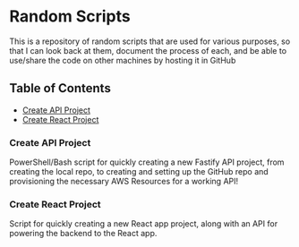 # Random Scripts

This is a repository of random scripts that are used for various purposes, so that I can look back at them, document the process of each, and be able to use/share the code on other machines by hosting it in GitHub

## Table of Contents

- [Create API Project](#create-api-project)
- [Create React Project](#create-react-project)

### Create API Project

PowerShell/Bash script for quickly creating a new Fastify API project, from creating the local repo, to creating and setting up the GitHub repo and provisioning the necessary AWS Resources for a working API!

### Create React Project

Script for quickly creating a new React app project, along with an API for powering the backend to the React app.
